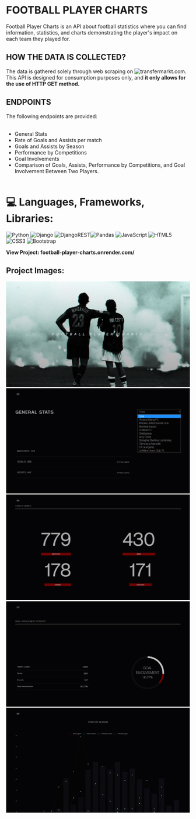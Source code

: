 # FOOTBALL PLAYER CHARTS
Football Player Charts is an API about football statistics where you can find information, statistics, and charts demonstrating the player's impact on each team they played for.

## HOW THE DATA IS COLLECTED?

The data is gathered solely through web scraping on ![transfermarkt.com.](https://www.transfermarkt.es/) This API is designed for consumption purposes only, and **it only allows for the use of HTTP GET method.**

## ENDPOINTS

The following endpoints are provided:<br><br>

- General Stats
- Rate of Goals and Assists per match
- Goals and Assists by Season 
- Performance by Competitions
- Goal Involvements 
- Comparison of Goals, Assists, Performance by Competitions, and Goal Involvement Between Two Players.<br><br>


# 💻 Languages, Frameworks, Libraries:

![Python](https://img.shields.io/badge/python-3670A0?style=for-the-badge&logo=python&logoColor=ffdd54) ![Django](https://img.shields.io/badge/django-%23092E20.svg?style=for-the-badge&logo=django&logoColor=white) ![DjangoREST](https://img.shields.io/badge/DJANGO-REST-ff1709?style=for-the-badge&logo=django&logoColor=white&color=ff1709&labelColor=gray)![Pandas](https://img.shields.io/badge/pandas-%23150458.svg?style=for-the-badge&logo=pandas&logoColor=white) 
![JavaScript](https://img.shields.io/badge/javascript-%23323330.svg?style=for-the-badge&logo=javascript&logoColor=%23F7DF1E) ![HTML5](https://img.shields.io/badge/html5-%23E34F26.svg?style=for-the-badge&logo=html5&logoColor=white) ![CSS3](https://img.shields.io/badge/css3-%231572B6.svg?style=for-the-badge&logo=css3&logoColor=white) ![Bootstrap](https://img.shields.io/badge/bootstrap-%23563D7C.svg?style=for-the-badge&logo=bootstrap&logoColor=white)

**View Project: football-player-charts.onrender.com/** 

## Project Images: 

![](project_images/image__1.png)
![](project_images/image__2.png)
![](project_images/image__3.png)
![](project_images/image__4.png)
![](project_images/image__5.png)

  